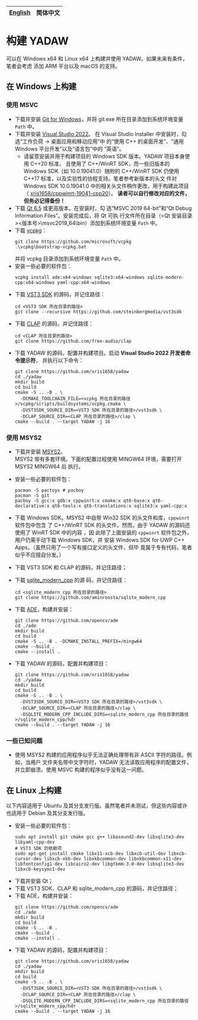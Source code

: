 | [English](./BUILD.md) | 简体中文 |
| --------------------- | -------- |

# 构建 YADAW

可以在 Windows x64 和 Linux x64 上构建并使用 YADAW。如果未来有条件，笔者会考虑
添加 ARM 平台以及 macOS 的支持。

## 在 Windows 上构建

### 使用 MSVC

- 下载并安装 [Git for Windows](https://git-scm.com/download/win)，并将 git.exe 
  所在目录添加到系统环境变量 `Path` 中。
- 下载并安装 [Visual Studio 2022](https://visualstudio.microsoft.com/zh-hans/downloads/)。
  在 Visual Studio Installer 中安装时，勾选“工作负荷 -> 桌面应用和移动应用”中
  的“使用 C++ 的桌面开发”、“通用 Windows 平台开发”以及“语言包”中的
  “英语”。
  - 请留意安装并用于构建项目的 Windows SDK 版本。YADAW 项目本身使用 C++20 标准，
    且使用了 C++/WinRT SDK，而一些旧版本的 Windows SDK（如 10.0.19041.0）随附的
    C++/WinRT SDK 仍使用 C++17 标准，以及实验性的协程支持。笔者参考新版本的头文
    件对 Windows SDK 10.0.19041.0 中的相关头文件稍作更改，用于构建此项目（
    [xris1658/cppwinrt-19041-cpp20](https://github.com/xris1658/cppwinrt-19041-cpp20)）。
    **读者可以自行修改对应的文件，但务必记得备份！**
- 下载 [Qt 6.5](https://www.qt.io/download-open-source) 或更高版本。在安装时，勾
  选“MSVC 2019 64-bit”和“Qt Debug Information Files”。安装完成后，将 Qt 可执
  行文件所在目录（<Qt 安装目录>\<版本号>\msvc2019_64\bin）添加到系统环境变量
  `Path` 中。
- 下载 [vcpkg](https://github.com/microsoft/vcpkg)：
  ```shell
  git clone https://github.com/microsoft/vcpkg
  .\vcpkg\bootstrap-vcpkg.bat
  ```
  并将 vcpkg 目录添加到系统环境变量 `Path` 中。
- 安装一些必要的软件包：
  ```shell
  vcpkg install ade:x64-windows sqlite3:x64-windows sqlite-modern-cpp:x64-windows yaml-cpp:x64-windows
  ```
- 下载 [VST3 SDK](https://github.com/steinbergmedia/vst3sdk) 的源码，并记住路径：
  ```shell
  cd <VST3 SDK 所在目录的路径>
  git clone --recursive https://github.com/steinbergmedia/vst3sdk
  ```
- 下载 [CLAP](https://github.com/free-audio/clap) 的源码，并记住路径：
  ```shell
  cd <CLAP 所在目录的路径>
  git clone https://github.com/free-audio/clap
  ```
- 下载 YADAW 的源码，配置并构建项目。启动 **Visual Studio 2022 开发者命令提示符**，
  并执行以下命令：
  ```shell
  git clone https://github.com/xris1658/yadaw
  cd ./yadaw
  mkdir build
  cd build
  cmake -S .. -B . \
    -DCMAKE_TOOLCHAIN_FILE=<vcpkg 所在目录的路径>/vcpkg/scripts/buildsystems/vcpkg.cmake \
    -DVST3SDK_SOURCE_DIR=<VST3 SDK 所在目录的路径>/vst3sdk \
    -DCLAP_SOURCE_DIR=<CLAP 所在目录的路径>/clap \
  cmake --build . --target YADAW -j 16
  ```
### 使用 MSYS2

- 下载并安装 [MSYS2](https://www.msys2.org/)。  
  MSYS2 带有多套环境。下面的配置过程使用 MINGW64 环境，需要打开 MSYS2 MINGW64 后
  执行。

- 安装一些必要的软件包：
  ```shell
  pacman -S pactoys # pacboy
  pacman -S git
  pacboy -S gcc:x gdb:x cppwinrt:x cmake:x qt6-base:x qt6-declarative:x qt6-tools:x qt6-translations:x sqlite3:x yaml-cpp:x
  ```
- 下载 Windows SDK。MSYS2 中自带 Win32 SDK 的头文件和库，`cppwinrt` 软件包中包含
  了 C++/WinRT SDK 的头文件。然而，由于 YADAW 的源码还使用了 WinRT SDK 中的内容
  ，因 此除了上面安装的 `cppwinrt` 软件包之外，用户仍需手动下载 Windows SDK，并
  安装 Windows SDK for UWP C++ Apps。（虽然只用了一个写有接口定义的头文件，但毕
  竟属于专有代码，笔者似乎不应擅自分发。）
- 下载 VST3 SDK 和 CLAP 的源码，并记住路径；
- 下载 [sqlite_modern_cpp](https://github.com/aminroosta/sqlite_modern_cpp) 的源
  码，并记住路径：
  ```shell
  cd <sqlite_modern_cpp 所在目录的路径>
  git clone https://github.com/aminroosta/sqlite_modern_cpp
  ```
- 下载 [ADE](https://github.com/opencv/ade)，构建并安装：
  ```shell
  git clone https://github.com/opencv/ade
  cd ./ade
  mkdir build
  cd build
  cmake -S .. -B . -DCMAKE_INSTALL_PREFIX=/mingw64
  cmake --build .
  cmake --install .
  ```
- 下载 YADAW 的源码，配置并构建项目：
  ```shell
  git clone https://github.com/xris1658/yadaw
  cd ./yadaw
  mkdir build
  cd build
  cmake -S .. -B . \
    -DVST3SDK_SOURCE_DIR=<VST3 SDK 所在目录的路径>/vst3sdk \
    -DCLAP_SOURCE_DIR=<CLAP 所在目录的路径>/clap \
    -DSQLITE_MODERN_CPP_INCLUDE_DIRS=<sqlite_modern_cpp 所在目录的路径>/sqlite_modern_cpp/hdr
  cmake --build . --target YADAW -j 16
  ```

### 一些已知问题
- 使用 MSYS2 构建的应用程序似乎无法正确处理带有非 ASCII 字符的路径。例如，当用户
  文件夹名带中文字符时，YADAW 无法读取应用程序的配置文件，并立即崩溃。使用 MSVC
  构建的程序似乎没有这一问题。

## 在 Linux 上构建

以下内容适用于 Ubuntu 及其分支发行版。虽然笔者并未测试，但这些内容或许也适用于
Debian 及其分支发行版。

- 安装一些必要的软件包：
  ```shell
  sudo apt install git cmake gcc g++ libasound2-dev libsqlite3-dev libyaml-cpp-dev
  # VST3 SDK 的依赖项
  sudo apt-get install cmake libx11-xcb-dev libxcb-util-dev libxcb-cursor-dev libxcb-xkb-dev libxkbcommon-dev libxkbcommon-x11-dev libfontconfig1-dev libcairo2-dev libgtkmm-3.0-dev libsqlite3-dev libxcb-keysyms1-dev
  ```
- 下载并安装 Qt；
- 下载 VST3 SDK、CLAP 和 sqlite_modern_cpp 的源码，并记住路径；
- 下载 ADE，构建并安装：
  ```shell
  git clone https://github.com/opencv/ade
  cd ./ade
  mkdir build
  cd build
  cmake -S .. -B .
  cmake --build .
  cmake --install .
  ```
- 下载 YADAW 的源码，配置并构建项目：
  ```shell
  git clone https://github.com/xris1658/yadaw
  cd ./yadaw
  mkdir build
  cd build
  cmake -S .. -B . \
    -DVST3SDK_SOURCE_DIR=<VST3 SDK 所在目录的路径>/vst3sdk \
    -DCLAP_SOURCE_DIR=<CLAP 所在目录的路径>/clap \
    -DSQLITE_MODERN_CPP_INCLUDE_DIRS=<sqlite_modern_cpp 所在目录的路径>/sqlite_modern_cpp/hdr
  cmake --build . --target YADAW -j 16
  ```